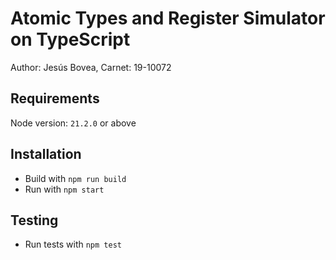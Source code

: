 # Atomic Types and Register Simulator on TypeScript

Author: Jesús Bovea,
Carnet: 19-10072

## Requirements

Node version: `21.2.0` or above

## Installation

- Build with
  `npm run build`
- Run with
  `npm start`

## Testing

- Run tests with
  `npm test`
